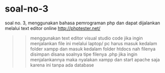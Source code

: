 # soal-no-3
soal no. 3, menggunakan bahasa pemrograman php dan dapat dijalankan melalui text editor online http://phptester.net/
>> menggunakan text editor visual studio code
>> jika ingin menjalankan file ini melalui laptop/ pc harus masuk kedalam folder xampp
dan masuk kedalam folder htdocs nah filenya disimpan disana soalnya tipe filenya .php
>> jika ingin menjalankannya maka nyalakan xampp dan start apache saja karena ini tanpa ada database
